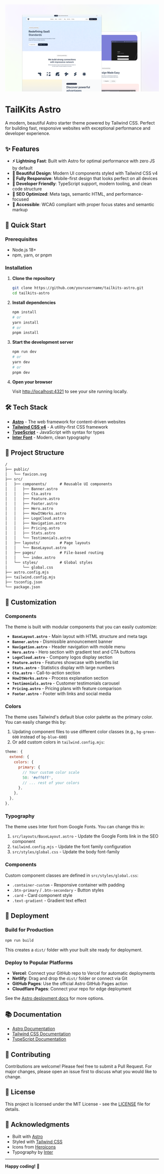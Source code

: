 ![TailKits Astro Cover](./public/tailkits-astro-cover.png)

# TailKits Astro

A modern, beautiful Astro starter theme powered by Tailwind CSS. Perfect for building fast, responsive websites with exceptional performance and developer experience.

## ✨ Features

- **⚡ Lightning Fast**: Built with Astro for optimal performance with zero JS by default
- **🎨 Beautiful Design**: Modern UI components styled with Tailwind CSS v4
- **📱 Fully Responsive**: Mobile-first design that looks perfect on all devices
- **🔧 Developer Friendly**: TypeScript support, modern tooling, and clean code structure
- **🚀 SEO Optimized**: Meta tags, semantic HTML, and performance-focused
- **🎯 Accessible**: WCAG compliant with proper focus states and semantic markup

## 🚀 Quick Start

### Prerequisites

- Node.js 18+ 
- npm, yarn, or pnpm

### Installation

1. **Clone the repository**
   ```bash
   git clone https://github.com/yourusername/tailkits-astro.git
   cd tailkits-astro
   ```

2. **Install dependencies**
   ```bash
   npm install
   # or
   yarn install
   # or
   pnpm install
   ```

3. **Start the development server**
   ```bash
   npm run dev
   # or
   yarn dev
   # or
   pnpm dev
   ```

4. **Open your browser**
   
   Visit [http://localhost:4321](http://localhost:4321) to see your site running locally.

## 🛠️ Tech Stack

- **[Astro](https://astro.build)** - The web framework for content-driven websites
- **[Tailwind CSS v4](https://tailwindcss.com)** - A utility-first CSS framework
- **[TypeScript](https://www.typescriptlang.org)** - JavaScript with syntax for types
- **[Inter Font](https://fonts.google.com/specimen/Inter)** - Modern, clean typography

## 📁 Project Structure

```
/
├── public/
│   └── favicon.svg
├── src/
│   ├── components/      # Reusable UI components
│   │   ├── Banner.astro
│   │   ├── Cta.astro
│   │   ├── Feature.astro
│   │   ├── Footer.astro
│   │   ├── Hero.astro
│   │   ├── HowItWorks.astro
│   │   ├── LogoCloud.astro
│   │   ├── Navigation.astro
│   │   ├── Pricing.astro
│   │   ├── Stats.astro
│   │   └── Testimonials.astro
│   ├── layouts/         # Page layouts
│   │   └── BaseLayout.astro
│   ├── pages/           # File-based routing
│   │   └── index.astro
│   └── styles/          # Global styles
│       └── global.css
├── astro.config.mjs
├── tailwind.config.mjs
├── tsconfig.json
└── package.json
```

## 🎨 Customization

### Components

The theme is built with modular components that you can easily customize:

- **`BaseLayout.astro`** - Main layout with HTML structure and meta tags
- **`Banner.astro`** - Dismissible announcement banner
- **`Navigation.astro`** - Header navigation with mobile menu
- **`Hero.astro`** - Hero section with gradient text and CTA buttons
- **`LogoCloud.astro`** - Company logos display section
- **`Feature.astro`** - Features showcase with benefits list
- **`Stats.astro`** - Statistics display with large numbers
- **`Cta.astro`** - Call-to-action section
- **`HowItWorks.astro`** - Process explanation section
- **`Testimonials.astro`** - Customer testimonials carousel
- **`Pricing.astro`** - Pricing plans with feature comparison
- **`Footer.astro`** - Footer with links and social media

### Colors

The theme uses Tailwind's default blue color palette as the primary color. You can easily change this by:

1. Updating component files to use different color classes (e.g., `bg-green-600` instead of `bg-blue-600`)
2. Or add custom colors in `tailwind.config.mjs`:

```js
theme: {
  extend: {
    colors: {
      primary: {
        // Your custom color scale
        50: '#eff6ff',
        // ... rest of your colors
      },
    },
  },
},
```

### Typography

The theme uses Inter font from Google Fonts. You can change this in:

1. `src/layouts/BaseLayout.astro` - Update the Google Fonts link in the SEO component
2. `tailwind.config.mjs` - Update the font family configuration
3. `src/styles/global.css` - Update the body font-family

### Components

Custom component classes are defined in `src/styles/global.css`:

- `.container-custom` - Responsive container with padding
- `.btn-primary` / `.btn-secondary` - Button styles
- `.card` - Card component style
- `.text-gradient` - Gradient text effect

## 🚀 Deployment

### Build for Production

```bash
npm run build
```

This creates a `dist/` folder with your built site ready for deployment.

### Deploy to Popular Platforms

- **Vercel**: Connect your GitHub repo to Vercel for automatic deployments
- **Netlify**: Drag and drop the `dist/` folder or connect via Git
- **GitHub Pages**: Use the official Astro GitHub Pages action
- **Cloudflare Pages**: Connect your repo for edge deployment

See the [Astro deployment docs](https://docs.astro.build/en/guides/deploy/) for more options.

## 📚 Documentation

- [Astro Documentation](https://docs.astro.build)
- [Tailwind CSS Documentation](https://tailwindcss.com/docs)
- [TypeScript Documentation](https://www.typescriptlang.org/docs)

## 🤝 Contributing

Contributions are welcome! Please feel free to submit a Pull Request. For major changes, please open an issue first to discuss what you would like to change.

## 📄 License

This project is licensed under the MIT License - see the [LICENSE](LICENSE) file for details.

## 🙏 Acknowledgments

- Built with [Astro](https://astro.build)
- Styled with [Tailwind CSS](https://tailwindcss.com)
- Icons from [Heroicons](https://heroicons.com)
- Typography by [Inter](https://rsms.me/inter/)

---

**Happy coding!** 🚀